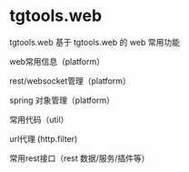 # tgtools.web
tgtools.web
基于 tgtools.web 的 web 常用功能

web常用信息（platform）

rest/websocket管理（platform）

spring 对象管理（platform）

常用代码（util）

url代理 (http.filter)

常用rest接口（rest 数据/服务/插件等）
